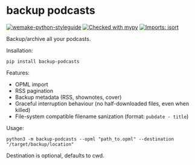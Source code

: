 # backup podcasts

[![wemake-python-styleguide](https://img.shields.io/badge/style-wemake-000000.svg)](https://github.com/wemake-services/wemake-python-styleguide)
[![Checked with mypy](https://www.mypy-lang.org/static/mypy_badge.svg)](https://mypy-lang.org/)
[![Imports: isort](https://img.shields.io/badge/%20imports-isort-%231674b1?style=flat&labelColor=ef8336)](https://pycqa.github.io/isort/)

Backup/archive all your podcasts.

Insallation:

`pip install backup-podcasts`

Features:

* OPML import
* RSS pagination
* Backup metadata (RSS, shownotes, cover)
* Graceful interruption behaviour (no half-downloaded files, even when killed)
* File-system compatible filename sanization (format: `pubdate - title`)

Usage:

`python3 -m backup-podcasts --opml "path_to.opml" --destination "/target/backup/location"`

Destination is optional, defaults to cwd.
